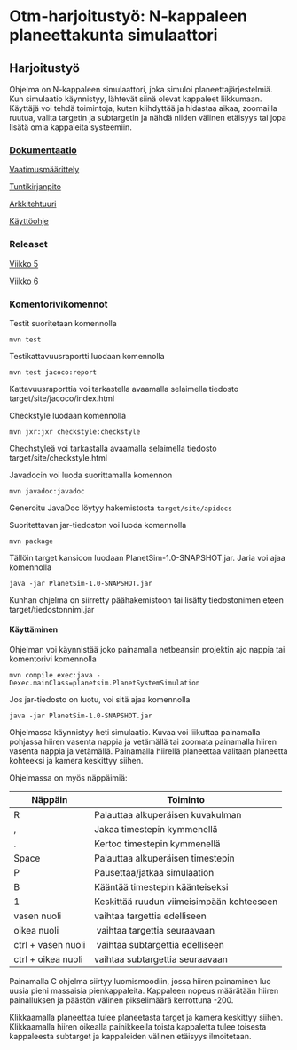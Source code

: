 # Otm-harjoitustyö: N-kappaleen planeettakunta simulaattori


## Harjoitustyö

Ohjelma on N-kappaleen simulaattori, joka simuloi planeettajärjestelmiä. Kun simulaatio käynnistyy, lähtevät siinä olevat kappaleet liikkumaan. Käyttäjä voi tehdä toimintoja, kuten kiihdyttää ja hidastaa aikaa,  zoomailla ruutua, valita targetin ja subtargetin ja nähdä niiden välinen etäisyys tai jopa lisätä omia kappaleita systeemiin. 

### [Dokumentaatio](https://github.com/anttkukk/otm-harjoitustyo/tree/master/dokumentaatio)

[Vaatimusmäärittely](https://github.com/anttkukk/otm-harjoitustyo/blob/master/dokumentaatio/vaatimusmaarittelu.md)

[Tuntikirjanpito](https://github.com/anttkukk/otm-harjoitustyo/blob/master/dokumentaatio/tyoaikakirjanpito.md)

[Arkkitehtuuri](https://github.com/anttkukk/otm-harjoitustyo/blob/master/dokumentaatio/arkkitehtuuri.md)

[Käyttöohje](https://github.com/anttkukk/otm-harjoitustyo/blob/master/dokumentaatio/kayttoohje.md)

### Releaset

[Viikko 5](https://github.com/anttkukk/otm-harjoitustyo/releases/tag/viikko5)

[Viikko 6](https://github.com/anttkukk/otm-harjoitustyo/releases/tag/viikko6)


 ### Komentorivikomennot
 Testit suoritetaan komennolla 
 
 `mvn test`
 
 Testikattavuusraportti luodaan komennolla
 
 `mvn test jacoco:report`
 
 Kattavuusraporttia voi tarkastella avaamalla selaimella tiedosto target/site/jacoco/index.html
 
 Checkstyle luodaan komennolla 
 
 `mvn jxr:jxr checkstyle:checkstyle`
 
 Chechstyleä voi tarkastalla avaamalla selaimella tiedosto target/site/checkstyle.html

Javadocin voi luoda suorittamalla komennon 

`mvn javadoc:javadoc`

Generoitu JavaDoc löytyy hakemistosta `target/site/apidocs`

 
 Suoritettavan jar-tiedoston voi luoda komennolla 
 
 `mvn package`
 
 Tällöin target kansioon luodaan PlanetSim-1.0-SNAPSHOT.jar. Jaria voi ajaa komennolla
 
 `java -jar PlanetSim-1.0-SNAPSHOT.jar`
 
 Kunhan ohjelma on siirretty päähakemistoon tai lisätty tiedostonimen eteen target/tiedostonnimi.jar

#### Käyttäminen
Ohjelman voi käynnistää joko painamalla netbeansin projektin ajo nappia tai komentorivi komennolla

`mvn compile exec:java -Dexec.mainClass=planetsim.PlanetSystemSimulation`

Jos jar-tiedosto on luotu, voi sitä ajaa komennolla 

`java -jar PlanetSim-1.0-SNAPSHOT.jar`

Ohjelmassa käynnistyy heti simulaatio. Kuvaa voi liikuttaa painamalla pohjassa hiiren vasenta nappia ja vetämällä tai zoomata painamalla hiiren vasenta nappia ja vetämällä. Painamalla hiirellä planeettaa valitaan planeetta kohteeksi ja kamera keskittyy siihen. 

Ohjelmassa on myös näppäimiä:



| Näppäin | Toiminto |
|---------|---------|
| R | Palauttaa alkuperäisen kuvakulman |
| , | Jakaa timestepin kymmenellä |
| . | Kertoo timestepin kymmenellä |
| Space | Palauttaa alkuperäisen timestepin |
| P | Pausettaa/jatkaa simulaation |
| B | Kääntää timestepin käänteiseksi |
| 1 | Keskittää ruudun viimeisimpään kohteeseen |
| vasen nuoli | vaihtaa targettia edelliseen |
| oikea nuoli | vaihtaa targettia seuraavaan |
| ctrl + vasen nuoli | vaihtaa subtargettia edelliseen |
| ctrl + oikea nuoli | vaihtaa subtargettia seuraavaan |


Painamalla C ohjelma siirtyy luomismoodiin, jossa hiiren painaminen luo uusia pieni massaisia pienkappaleita. Kappaleen nopeus määrätään hiiren painalluksen ja päästön välinen pikselimäärä kerrottuna -200.

Klikkaamalla planeettaa tulee planeetasta target ja kamera keskittyy siihen. Klikkaamalla hiiren oikealla painikkeella toista kappaletta tulee toisesta kappaleesta subtarget ja kappaleiden välinen etäisyys ilmoitetaan.
